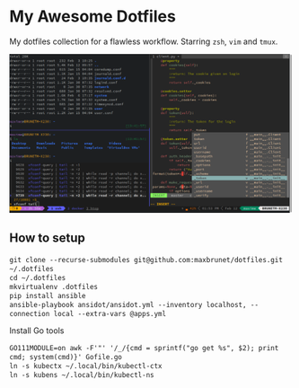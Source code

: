 # My Awesome Dotfiles

My dotfiles collection for a flawless workflow. Starring `zsh`, `vim` and `tmux`.

![Screenshot](screenshot.png)

## How to setup

```shell
git clone --recurse-submodules git@github.com:maxbrunet/dotfiles.git ~/.dotfiles
cd ~/.dotfiles
mkvirtualenv .dotfiles
pip install ansible
ansible-playbook ansidot/ansidot.yml --inventory localhost, --connection local --extra-vars @apps.yml
```

Install Go tools

```shell
GO111MODULE=on awk -F'"' '/_/{cmd = sprintf("go get %s", $2); print cmd; system(cmd)}' Gofile.go
ln -s kubectx ~/.local/bin/kubectl-ctx
ln -s kubens ~/.local/bin/kubectl-ns
```
